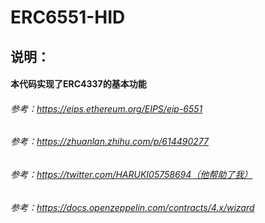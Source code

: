 # ERC6551-HID
## 说明：
#### 本代码实现了ERC4337的基本功能
###### 参考：https://eips.ethereum.org/EIPS/eip-6551
###### 参考：https://zhuanlan.zhihu.com/p/614490277
###### 参考：https://twitter.com/HARUKI05758694（他帮助了我）
###### 参考：https://docs.openzeppelin.com/contracts/4.x/wizard
